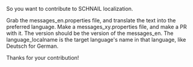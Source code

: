 So you want to contribute to SCHNAIL localization.

Grab the messages_en.properties file, and translate the text into the preferred language. Make a messages_xy.properties file, and make a PR with it. 
The version should be the version of the messages_en. The language_localname is the target language's name in that language, like Deutsch
for German.

Thanks for your contribution!
